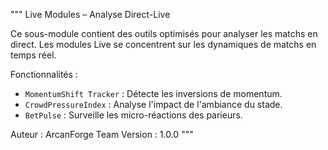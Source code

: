 """
Live Modules – Analyse Direct-Live

Ce sous-module contient des outils optimisés pour analyser les matchs en direct.
Les modules Live se concentrent sur les dynamiques de matchs en temps réel.

Fonctionnalités :
- `MomentumShift Tracker` : Détecte les inversions de momentum.
- `CrowdPressureIndex` : Analyse l'impact de l'ambiance du stade.
- `BetPulse` : Surveille les micro-réactions des parieurs.

Auteur : ArcanForge Team
Version : 1.0.0
"""
